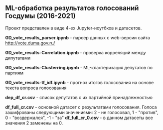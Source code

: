 ## ML-обработка результатов голосований Госдумы (2016-2021)

Проект представлен в виде 4-ех Jupyter-ноутбков и датасетов.

**GD_vote_results_parser.ipynb** - парсер данных с web-версии сайта http://vote.duma.gov.ru/

**GD_vote_results-Correlation.ipynb** - проверка корреляций между дипутатами

**GD_vote_results-Clusterring.ipynb** - ML-кластеризация депутатов по партиям

**GD_vote_results-tf_idf.ipynb** - прогноз итогов голосования на основе текста вопроса голосования

**dep_df_cr.csv** - список депутатов с их партийной принадлежностью

**df_full_cr.csv** - основной датасет с результатами голосования. Голоса зашифрованы следующими значениями:
  2 - не голосовал, 1 - "против", 0 - "воздержался", -1 - "за"
**df_full_cr_0.csv** - в данном датасеты все значения 2 заменены на 0.
